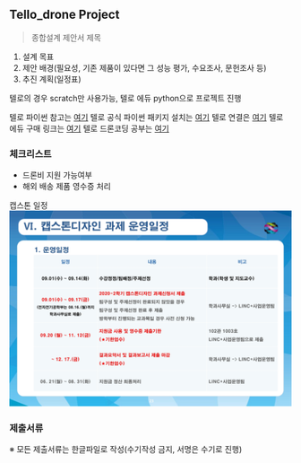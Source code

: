 ## Tello_drone Project

> 종합설계 제안서 제목

1. 설계 목표
1. 제안 배경(필요성, 기존 제품이 있다면 그 성능 평가, 수요조사, 문헌조사 등)
1. 추진 계획(일정표)

텔로의 경우 scratch만 사용가능, 텔로 에듀 python으로 프로젝트 진행

텔로 파이썬 참고는 [여기](https://edimoon777.github.io/junghomoon/Tellopy/)
텔로 공식 파이썬 패키지 설치는 [여기](https://github.com/dji-sdk/Tello-Python)
텔로 연결은 [여기](https://www.youtube.com/watch?v=hU9s3UYMgkM)
텔로 에듀 구매 링크는 [여기](https://store.dji.com/kr/product/tello-edu?vid=47091)
텔로 드론코딩 공부는 [여기](https://www.youtube.com/watch?v=LmEcyQnfpDA&t=10428s)

### 체크리스트

- 드론비 지원 가능여부
- 해외 배송 제품 영수증 처리

캡스톤 일정
![캡스톤일정](./images/캡스톤일정.jpg)

### 제출서류

※ 모든 제출서류는 한글파일로 작성(수기작성 금지, 서명은 수기로 진행)
